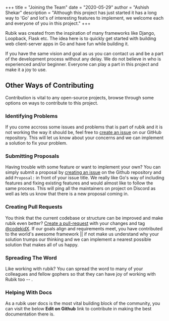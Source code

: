 +++
title = "Joining the Team"
date = "2020-05-29"
author = "Ashish Shekar"
description = "Although this project has just started it has a long way to 'Go' and lot's of interesting features to implement, we welcome each and everyone of you in this project."
+++

Rubik was created from the inspiration of many frameworks like Django, Loopback, Flask etc. The idea here is to quickly get started with building web client-server apps in Go and have fun while building it.

If you have the same vision and goal as us you can contact us and be a part of the development process without any delay. We
do not believe in who is experienced and/or beginner. Everyone can play a part in this project and make it a joy to use.

## Other Ways of Contributing

Contribution is vital to any open-source projects, browse through some options on ways to contribute to this project.

### Identifying Problems

If you come accross some issues and problems that is part of rubik and it is not working the way it should be, feel free to [create an issue](http://github.com/okrubik/rubik/issues) on our GitHub repository. This will let us know about your concerns and we can implement a solution to fix your problem.

### Submitting Proposals

Having trouble with some feature or want to implement your own? You can simply submit a proposal by [creating an issue](http://github.com/okrubik/rubik/issues) on the Github repository and add `Proposal:` in front of your issue title. We really like Go's way of including features and fixing existing features and would almost like to follow the same process. This will ping all the maintainers on project on Discord as well as lets us know that there is a new proposal coming in.

### Creating Pull Requests

You think that the current codebase or structure can be improved and make rubik even better? [Create a pull-request](https://github.com/codekidX/new) with your changes and tag [@codekidX](https://github.com/codekidX). If our goals align and requirements meet, you have contributed to the world's awesome framework || if not make us understand why your solution trumps our thinking and we can implement a nearest possible solution that makes all of us happy.

### Spreading The Word

Like working with rubik? You can spread the word to many of your colleagues and fellow gophers so that they can have joy of working with Rubik too -- <i class="em em-laughing" aria-role="presentation" aria-label="SMILING FACE WITH OPEN MOUTH AND TIGHTLY-CLOSED EYES"></i>. 

### Helping With Docs

As a rubik user docs is the most vital building block of the community, you can visit the below **Edit on Github** link to contribute in making the best documentation there is. 